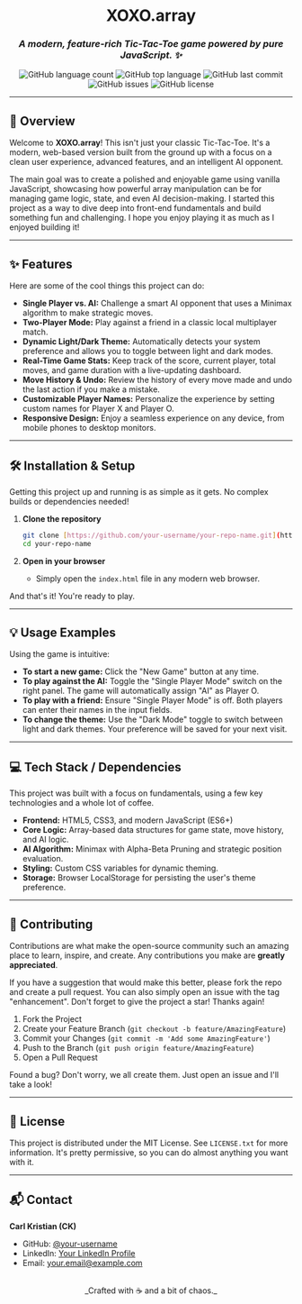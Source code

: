 <div align="center">

<!-- You can use an image here for your project's logo -->
<!-- <img src="path/to/your/logo.png" alt="Project Logo" width="150" /> -->

# **XOXO.array**

### _A modern, feature-rich Tic-Tac-Toe game powered by pure JavaScript. ✨_

<!-- Badges are a great way to show project status at a glance! -->
<!-- Remember to replace 'your-username' and 'your-repo-name' with your actual GitHub details -->
<p align="center">
  <img alt="GitHub language count" src="https://img.shields.io/github/languages/count/your-username/your-repo-name?style=for-the-badge&color=blueviolet">
  <img alt="GitHub top language" src="https://img.shields.io/github/languages/top/your-username/your-repo-name?style=for-the-badge&color=blue">
  <img alt="GitHub last commit" src="https://img.shields.io/github/last-commit/your-username/your-repo-name?style=for-the-badge&color=green">
  <img alt="GitHub issues" src="https://img.shields.io/github/issues/your-username/your-repo-name?style=for-the-badge&color=orange">
  <img alt="GitHub license" src="https://img.shields.io/github/license/your-username/your-repo-name?style=for-the-badge&color=informational">
</p>

</div>

---

## 🚀 Overview

Welcome to **XOXO.array**! This isn't just your classic Tic-Tac-Toe. It's a modern, web-based version built from the ground up with a focus on a clean user experience, advanced features, and an intelligent AI opponent.

The main goal was to create a polished and enjoyable game using vanilla JavaScript, showcasing how powerful array manipulation can be for managing game logic, state, and even AI decision-making. I started this project as a way to dive deep into front-end fundamentals and build something fun and challenging. I hope you enjoy playing it as much as I enjoyed building it!

---

## ✨ Features

Here are some of the cool things this project can do:

* **Single Player vs. AI:** Challenge a smart AI opponent that uses a Minimax algorithm to make strategic moves.
* **Two-Player Mode:** Play against a friend in a classic local multiplayer match.
* **Dynamic Light/Dark Theme:** Automatically detects your system preference and allows you to toggle between light and dark modes.
* **Real-Time Game Stats:** Keep track of the score, current player, total moves, and game duration with a live-updating dashboard.
* **Move History & Undo:** Review the history of every move made and undo the last action if you make a mistake.
* **Customizable Player Names:** Personalize the experience by setting custom names for Player X and Player O.
* **Responsive Design:** Enjoy a seamless experience on any device, from mobile phones to desktop monitors.

<!-- For a visual project, you might want to add a screenshot or GIF here! -->
<!-- <img src="path/to/your/screenshot.gif" alt="Project Demo"> -->

---

## 🛠️ Installation & Setup

Getting this project up and running is as simple as it gets. No complex builds or dependencies needed!

1.  **Clone the repository**
    ```bash
    git clone [https://github.com/your-username/your-repo-name.git](https://github.com/your-username/your-repo-name.git)
    cd your-repo-name
    ```

2.  **Open in your browser**
    * Simply open the `index.html` file in any modern web browser.

And that's it! You're ready to play.

---

## 💡 Usage Examples

Using the game is intuitive:

* **To start a new game:** Click the "New Game" button at any time.
* **To play against the AI:** Toggle the "Single Player Mode" switch on the right panel. The game will automatically assign "AI" as Player O.
* **To play with a friend:** Ensure "Single Player Mode" is off. Both players can enter their names in the input fields.
* **To change the theme:** Use the "Dark Mode" toggle to switch between light and dark themes. Your preference will be saved for your next visit.

---

## 💻 Tech Stack / Dependencies

This project was built with a focus on fundamentals, using a few key technologies and a whole lot of coffee.

* **Frontend:** HTML5, CSS3, and modern JavaScript (ES6+)
* **Core Logic:** Array-based data structures for game state, move history, and AI logic.
* **AI Algorithm:** Minimax with Alpha-Beta Pruning and strategic position evaluation.
* **Styling:** Custom CSS variables for dynamic theming.
* **Storage:** Browser LocalStorage for persisting the user's theme preference.

---

## 🙌 Contributing

Contributions are what make the open-source community such an amazing place to learn, inspire, and create. Any contributions you make are **greatly appreciated**.

If you have a suggestion that would make this better, please fork the repo and create a pull request. You can also simply open an issue with the tag "enhancement". Don't forget to give the project a star! Thanks again!

1.  Fork the Project
2.  Create your Feature Branch (`git checkout -b feature/AmazingFeature`)
3.  Commit your Changes (`git commit -m 'Add some AmazingFeature'`)
4.  Push to the Branch (`git push origin feature/AmazingFeature`)
5.  Open a Pull Request

Found a bug? Don't worry, we all create them. Just open an issue and I'll take a look!

---

## 📜 License

This project is distributed under the MIT License. See `LICENSE.txt` for more information. It's pretty permissive, so you can do almost anything you want with it.

---

## 📬 Contact

**Carl Kristian (CK)**

* GitHub: [@your-username](https://github.com/your-username)
* LinkedIn: [Your LinkedIn Profile](https://linkedin.com/in/your-profile)
* Email: [your.email@example.com](mailto:your.email@example.com)

<br>

<div align="center">
  _Crafted with ☕ and a bit of chaos._
</div>
